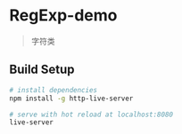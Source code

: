# RegExp-demo

> 字符类

## Build Setup

``` bash
# install dependencies
npm install -g http-live-server

# serve with hot reload at localhost:8080
live-server

```
